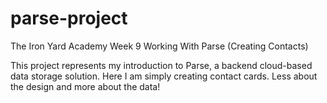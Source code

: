parse-project
=============

The Iron Yard Academy Week 9 Working With Parse (Creating Contacts)

This project represents my introduction to Parse, a backend cloud-based data storage solution. Here I am simply 
creating contact cards. Less about the design and more about the data!
